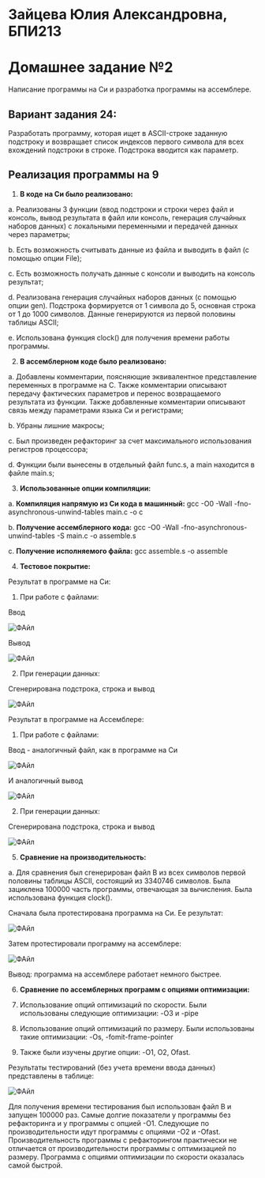 # Зайцева Юлия Александровна, БПИ213

# Домашнее задание №2
Написание программы на Си и разработка программы на ассемблере.

## Вариант задания 24: 
Разработать программу, которая ищет в ASCII-строке заданную подстроку и возвращает список индексов первого символа для всех вхождений подстроки в строке. Подстрока вводится как параметр.


## Реализация программы на 9
1. **В коде на Си было реализовано:** 

a. Реализованы 3 функции (ввод подстроки и строки через файл и консоль, вывод результата в файл или консоль, генерация случайных наборов данных) с локальными переменными и передачей данных через параметры;

b. Есть возможность считывать данные из файла и выводить в файл (с помощью опции File);

c. Есть возможность получать данные с консоли и выводить на консоль результат;

d. Реализована генерация случайных наборов данных (с помощью опции gen). Подстрока формируется от 1 символа до 5, основная строка от 1 до 1000 символов. Данные генерируются из первой половины таблицы ASCII;

e. Использована функция clock() для получения времени работы программы.


2. **В ассемблерном коде было реализовано:** 

a. Добавлены комментарии, поясняющие эквивалентное представление переменных в программе на C. Также комментарии описывают передачу фактических параметров и перенос возвращаемого результата из функции. Также добавленные комментарии описывают связь между параметрами языка Си и регистрами;

b. Убраны лишние макросы;

c. Был произведен рефакторинг за счет максимального использования регистров процессора;

d. Функции были вынесены в отдельный файл func.s, а main находится в файле main.s;

3. **Использованные опции компиляции:** 

a. **Компиляция напрямую из Си кода в машинный:** gcc -O0 -Wall -fno-asynchronous-unwind-tables main.c -o c

b. **Получение ассемблерного кода:** gcc -O0 -Wall -fno-asynchronous-unwind-tables -S main.c -o assemble.s

c. **Получение исполняемого файла:** gcc assemble.s -o assemble

4. **Тестовое покрытие:** 

Результат в программе на Си:

1. При работе с файлами:

Ввод

![ФАйл](https://user-images.githubusercontent.com/97798186/200024909-dd794c28-111b-4cf5-b1b8-965c27ac5d89.jpg)

Вывод

![ФАйл](https://user-images.githubusercontent.com/97798186/200025062-fa74dea5-a5cf-43e2-afeb-fd42815ef711.jpg)

2. При генерации данных:

Сгенерирована подстрока, строка и вывод

![ФАйл](https://user-images.githubusercontent.com/97798186/200025767-18a753a0-3536-47da-8fa0-5ef99471f34e.jpg)

Результат в программе на Ассемблере:

1. При работе с файлами:

Ввод - аналогичный файл, как в программе на Си

![ФАйл](https://user-images.githubusercontent.com/97798186/200024909-dd794c28-111b-4cf5-b1b8-965c27ac5d89.jpg)

И аналогичный вывод

![ФАйл](https://user-images.githubusercontent.com/97798186/200025062-fa74dea5-a5cf-43e2-afeb-fd42815ef711.jpg)

2. При генерации данных:

Сгенерирована подстрока, строка и вывод

![ФАйл](https://user-images.githubusercontent.com/97798186/200028817-9addb63a-d108-445d-b235-b25bb2b06461.jpg)

5. **Сравнение на производительность:** 

a. Для сравнения был сгенерирован файл B из всех символов первой половины таблицы ASCII, состоящий из 3340746 символов. Была зациклена 100000 часть программы, отвечающая за вычисления. Была использована функция clock().

Сначала была протестирована программа на Си. Ее результат:

![ФАйл](https://user-images.githubusercontent.com/97798186/200580898-9609b33a-06b7-4393-b810-49a0b35e6470.jpg)

Затем протестировали программу на ассемблере:

![ФАйл](https://user-images.githubusercontent.com/97798186/200581125-cf65b69f-1b87-4b62-bac0-27a2c78cffe6.jpg)

Вывод: программа на ассемблере работает немного быстрее.

6. **Сравнение по ассемблерных программ с опциями оптимизации:** 

1. Использование опций оптимизаций по скорости. Были использованы следующие оптимизации: -O3 и -pipe

2. Использование опций оптимизаций по размеру. Были использованы такие оптимизации: -Os, -fomit-frame-pointer

3. Также были изучены другие опции: -O1, O2, Ofast.


Результаты тестирований (без учета времени ввода данных) представлены в таблице:

![ФАйл](https://user-images.githubusercontent.com/97798186/200578646-a79b7dfc-8d5e-4f10-94b8-a884e0b66d54.jpg)

Для получения времени тестирования был использован файл В и запущен 100000 раз. Самые долгие показатели у программы без рефакторинга и у программы с опцией -О1. Следующие по производительности идут программы с опциями -О2 и -Оfast. Производительность программы с рефакторингом практически не отличается от производительности программы с оптимизацией по размеру. Программа с опциями оптимизации по скорости оказалась самой быстрой.


